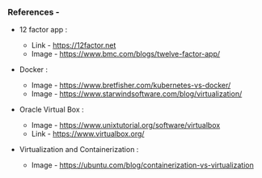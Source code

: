 ### References - 

- 12 factor app :
    - Link - https://12factor.net
    - Image - https://www.bmc.com/blogs/twelve-factor-app/
 
- Docker :
    - Image - https://www.bretfisher.com/kubernetes-vs-docker/
    - Image - https://www.starwindsoftware.com/blog/virtualization/
 
- Oracle Virtual Box :
    - Image - https://www.unixtutorial.org/software/virtualbox
    - Link - https://www.virtualbox.org/

- Virtualization and Containerization :
    - Image - https://ubuntu.com/blog/containerization-vs-virtualization
